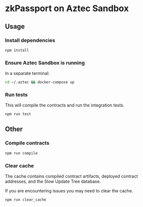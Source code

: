 # zkPassport on Aztec Sandbox

## Usage

### Install dependencies

```bash
npm install
```

### Ensure Aztec Sandbox is running

In a separate terminal:

```bash
cd ~/.aztec && docker-compose up
```

### Run tests

This will compile the contracts and run the integration tests.

```bash
npm run test
```

## Other

### Compile contracts

```bash
npm run compile
```

### Clear cache

The cache contains compiled contract artifacts, deployed contract addresses, and the Slow Update Tree database.

If you are encountering issues you may need to clear the cache.

```bash
npm run clear_cache
```
